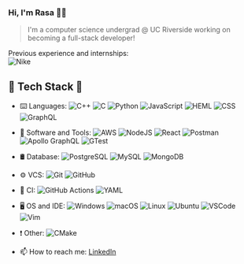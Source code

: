 ### Hi, I'm Rasa 👨‍💻

> I'm a computer science undergrad @ UC Riverside working on becoming a full-stack developer!
> 
Previous experience and internships: <br />
![Nike](https://img.shields.io/badge/NIKE%20SOFTWARE%20ENGINEERING%20INTERN-black?style=for-the-badge&logo=nike)  

## 🔌 Tech Stack 🔨
- ⌨️  Languages:
![C++](https://img.shields.io/badge/C++-grey?style=for-the-badge&logo=cplusplus)
![C](https://img.shields.io/badge/C-grey?style=for-the-badge&logo=c)
![Python](https://img.shields.io/badge/python-grey?style=for-the-badge&logo=python)
![JavaScript](https://img.shields.io/badge/JavaScript-grey?style=for-the-badge&logo=javascript)
![HEML](https://img.shields.io/badge/HTML-grey?style=for-the-badge&logo=html5)
![CSS](https://img.shields.io/badge/CSS-grey?style=for-the-badge&logo=css3)
![GraphQL](https://img.shields.io/badge/GraphQL-grey?style=for-the-badge&logo=graphql)

- 🔧  Software and Tools:
![AWS](https://img.shields.io/badge/AWS-grey?style=for-the-badge&logo=amazonaws)
![NodeJS](https://img.shields.io/badge/Node.JS-grey?style=for-the-badge&logo=nodedotjs)
![React](https://img.shields.io/badge/React-grey?style=for-the-badge&logo=react)
![Postman](https://img.shields.io/badge/Postman-grey?style=for-the-badge&logo=postman)
![Apollo GraphQL](https://img.shields.io/badge/Apollo%20GraphQL-grey?style=for-the-badge&logo=apollographql)
![GTest](https://img.shields.io/badge/GTest-grey?style=for-the-badge&logo=google)

- 🛢  Database:
![PostgreSQL](https://img.shields.io/badge/postgreSQL-grey?style=for-the-badge&logo=postgresql)
![MySQL](https://img.shields.io/badge/MySQL-grey?style=for-the-badge&logo=mysql)
![MongoDB](https://img.shields.io/badge/MongoDB-grey?style=for-the-badge&logo=mongodb)

- ⚙️  VCS:
![Git](https://img.shields.io/badge/Git-grey?style=for-the-badge&logo=git)
![GitHub](https://img.shields.io/badge/GitHub-grey?style=for-the-badge&logo=github)

- 🚦  CI:
![GitHub Actions](https://img.shields.io/badge/Github%20Actions-grey?style=for-the-badge&logo=githubactions)
![YAML](https://img.shields.io/badge/Yaml-grey?style=for-the-badge&logo=yaml)

- 🖥️  OS and IDE:
![Windows](https://img.shields.io/badge/AWS-grey?style=for-the-badge&logo=windows)
![macOS](https://img.shields.io/badge/MacOS-grey?style=for-the-badge&logo=macos)
![Linux](https://img.shields.io/badge/Linux-grey?style=for-the-badge&logo=linux)
![Ubuntu](https://img.shields.io/badge/Ubuntu-grey?style=for-the-badge&logo=ubuntu)
![VSCode](https://img.shields.io/badge/VSCode-grey?style=for-the-badge&logo=visualstudiocode)
![Vim](https://img.shields.io/badge/Vim-grey?style=for-the-badge&logo=vim)

- ❗️  Other:
![CMake](https://img.shields.io/badge/CMake-grey?style=for-the-badge&logo=cmake)


- 📫 How to reach me: [LinkedIn](https://www.linkedin.com/in/rasajahromi/)

<!--- https://github.com/alexandresanlim/Badges4-README.md-Profile --->
